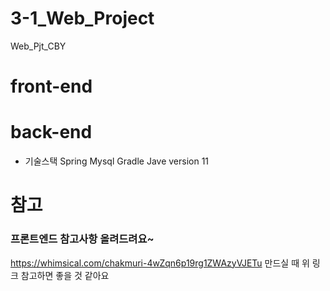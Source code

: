 # 3-1_Web_Project
Web_Pjt_CBY



# front-end


# back-end
- 기술스택
  Spring
  Mysql
  Gradle
  Jave version 11


  



# 참고
### 프론트엔드 참고사항 올려드려요~
https://whimsical.com/chakmuri-4wZqn6p19rg1ZWAzyVJETu
만드실 때 위 링크 참고하면 좋을 것 같아요
